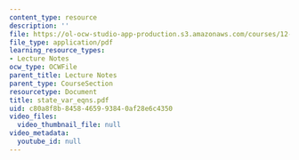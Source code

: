 ```yaml
---
content_type: resource
description: ''
file: https://ol-ocw-studio-app-production.s3.amazonaws.com/courses/12-524-mechanical-properties-of-rocks-fall-2005/c80a8f8b8458465993840af28e6c4350_state_var_eqns.pdf
file_type: application/pdf
learning_resource_types:
- Lecture Notes
ocw_type: OCWFile
parent_title: Lecture Notes
parent_type: CourseSection
resourcetype: Document
title: state_var_eqns.pdf
uid: c80a8f8b-8458-4659-9384-0af28e6c4350
video_files:
  video_thumbnail_file: null
video_metadata:
  youtube_id: null
---
```

